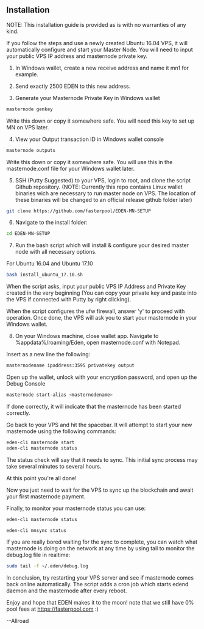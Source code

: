 ## Installation

NOTE: This installation guide is provided as is with no warranties of any kind.

If you follow the steps and use a newly created Ubuntu 16.04 VPS, it will automatically configure and start your Master Node. You will need to input your public VPS IP address and masternode private key.

1) In Windows wallet, create a new receive address and name it mn1 for example.

2) Send exactly 2500 EDEN to this new address.

3) Generate your Masternode Private Key in Windows wallet
```bash
masternode genkey
```
Write this down or copy it somewhere safe. You will need this key to set up MN on VPS later.

4) View your Output transaction ID in Windows wallet console

```bash
masternode outputs
```
Write this down or copy it somewhere safe. You will use this in the masternode.conf file for your Windows wallet later.

5) SSH (Putty Suggested) to your VPS, login to root, and clone the script Github repository. 
(NOTE: Currently this repo contains Linux wallet binaries wich are necessary to run master node on VPS. The location of these binaries will be changed to an official release github folder later)

```bash
git clone https://github.com/fasterpool/EDEN-MN-SETUP
```
6) Navigate to the install folder:

```bash
cd EDEN-MN-SETUP
```

7) Run the bash script which will install & configure your desired master node with all necessary options.

For Ubuntu 16.04 and Ubuntu 17.10

```bash
bash install_ubuntu_17.10.sh
```

When the script asks, input your public VPS IP Address and Private Key created in the very beginning (You can copy your private key and paste into the VPS if connected with Putty by right clicking).

When the script configures the ufw firewall, answer 'y' to proceed with operation.
Once done, the VPS will ask you to start your masternode in your Windows wallet.

8) On your Windows machine, close wallet app. Navigate to %appdata%/roaming/Eden, open masternode.conf with Notepad.

Insert as a new line the following:

```bash
masternodename ipaddress:3595 privatekey output
```

Open up the wallet, unlock with your encryption password, and open up the Debug Console

```bash
masternode start-alias <masternodename>
```
If done correctly, it will indicate that the masternode has been started correctly. 

Go back to your VPS and hit the spacebar. It will attempt to start your new masternode using the following commands:

```bash
eden-cli masternode start
eden-cli masternode status
```

The status check will say that it needs to sync. This initial sync process may take several minutes to several hours.

At this point you're all done!

Now you just need to wait for the VPS to sync up the blockchain and await your first masternode payment.

Finally, to monitor your masternode status you can use:

```bash
eden-cli masternode status

eden-cli mnsync status
```

If you are really bored waiting for the sync to complete, you can watch what masternode is doing on the network at any time by using tail to monitor the debug.log file in realtime:

```bash
sudo tail -f ~/.eden/debug.log
```

In conclusion, try restarting your VPS server and see if masternode comes back online automatically. The script adds a cron job which starts edend daemon and the masternode after every reboot.

Enjoy and hope that EDEN makes it to the moon!
note that we still have 0% pool fees at https://fasterpool.com :)

--Allroad
